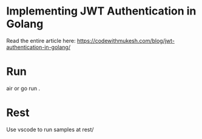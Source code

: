 # Implementing JWT Authentication in Golang
Read the entire article here: https://codewithmukesh.com/blog/jwt-authentication-in-golang/

# Run
air or
go run .

# Rest
Use vscode to run samples at rest/
